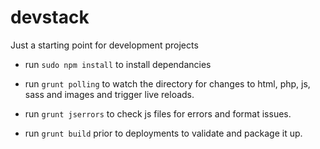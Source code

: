 devstack
========

Just a starting point for development projects

- run ```sudo npm install``` to install dependancies

- run ```grunt polling``` to watch the directory for changes to html, php, js, sass and images and trigger live reloads.

- run ```grunt jserrors``` to check js files for errors and format issues.

- run ```grunt build``` prior to deployments to validate and package it up.